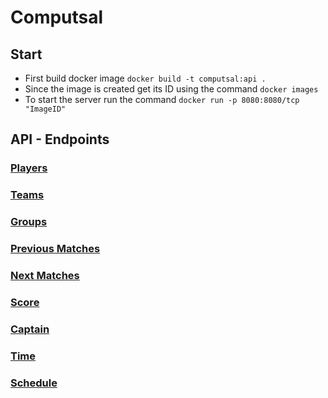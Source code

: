 # Computsal

## Start

* First build docker image `docker build -t computsal:api .`
* Since the image is created get its ID using the command `docker images`
* To start the server run the command `docker run -p 8080:8080/tcp "ImageID"` 

## API - Endpoints

### [Players](api/components/player/README.md)

### [Teams](api/components/team/README.md)

### [Groups](api/components/group/README.md)     

### [Previous Matches](api/components/previousmatch/README.md)

### [Next Matches](api/components/nextmatch/README.md)

### [Score](api/components/score/README.md)

### [Captain](api/components/captain/README.md)

### [Time](api/components/time/README.md)

### [Schedule](api/components/schedule/README.md)
